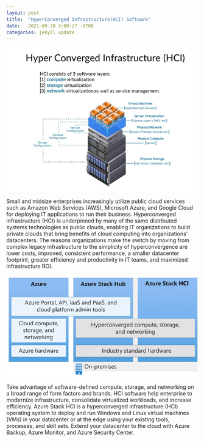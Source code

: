 ```yaml
---
layout: post
title:  "HyperConverged Infrastructure(HCI) Software"
date:   2021-09-28 3:08:27 -0700
categories: jekyll update
---
```

![Alt Text](/assets/img/HCI0.jpg)

Small and midsize enterprises increasingly utilize public cloud services such as Amazon Web Services (AWS), Microsoft Azure, and Google Cloud for deploying IT applications to run their business. Hyperconverged infrastructure (HCI) is underpinned by many of the same distributed systems technologies as public clouds, enabling IT organizations to build private clouds that bring benefits of cloud computing into organizations’ datacenters. The reasons organizations make the switch by moving from complex legacy infrastructure to the simplicity of hyperconvergence are lower costs, improved, consistent performance, a smaller datacenter footprint, greater efficiency and productivity in IT teams, and maximized infrastructure ROI.


![Alt Text](/assets/img/HCI1.jpg)

Take advantage of software-defined compute, storage, and networking on a broad range of form factors and brands. HCI software help enterprise to modernize infrastructure, consolidate virtualized workloads, and increase efficiency. Azure Stack HCI is a hyperconverged infrastructure (HCI) operating system to deploy and run Windows and Linux virtual machines (VMs) in your datacenter or at the edge using your existing tools, processes, and skill sets. Extend your datacenter to the cloud with Azure Backup, Azure Monitor, and Azure Security Center. 
